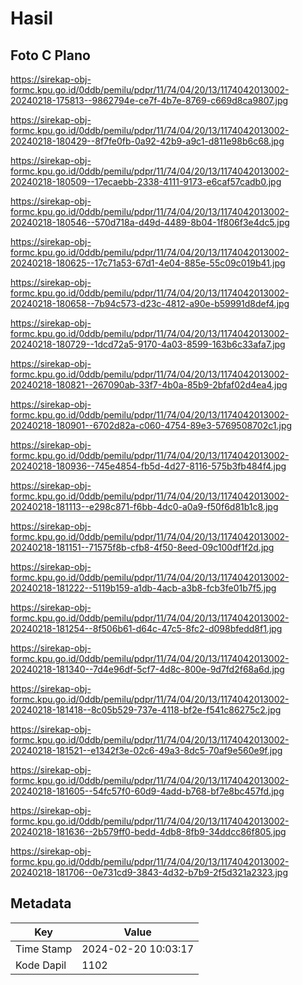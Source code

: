 # Hasil

## Foto C Plano

https://sirekap-obj-formc.kpu.go.id/0ddb/pemilu/pdpr/11/74/04/20/13/1174042013002-20240218-175813--9862794e-ce7f-4b7e-8769-c669d8ca9807.jpg

https://sirekap-obj-formc.kpu.go.id/0ddb/pemilu/pdpr/11/74/04/20/13/1174042013002-20240218-180429--8f7fe0fb-0a92-42b9-a9c1-d811e98b6c68.jpg

https://sirekap-obj-formc.kpu.go.id/0ddb/pemilu/pdpr/11/74/04/20/13/1174042013002-20240218-180509--17ecaebb-2338-4111-9173-e6caf57cadb0.jpg

https://sirekap-obj-formc.kpu.go.id/0ddb/pemilu/pdpr/11/74/04/20/13/1174042013002-20240218-180546--570d718a-d49d-4489-8b04-1f806f3e4dc5.jpg

https://sirekap-obj-formc.kpu.go.id/0ddb/pemilu/pdpr/11/74/04/20/13/1174042013002-20240218-180625--17c71a53-67d1-4e04-885e-55c09c019b41.jpg

https://sirekap-obj-formc.kpu.go.id/0ddb/pemilu/pdpr/11/74/04/20/13/1174042013002-20240218-180658--7b94c573-d23c-4812-a90e-b59991d8def4.jpg

https://sirekap-obj-formc.kpu.go.id/0ddb/pemilu/pdpr/11/74/04/20/13/1174042013002-20240218-180729--1dcd72a5-9170-4a03-8599-163b6c33afa7.jpg

https://sirekap-obj-formc.kpu.go.id/0ddb/pemilu/pdpr/11/74/04/20/13/1174042013002-20240218-180821--267090ab-33f7-4b0a-85b9-2bfaf02d4ea4.jpg

https://sirekap-obj-formc.kpu.go.id/0ddb/pemilu/pdpr/11/74/04/20/13/1174042013002-20240218-180901--6702d82a-c060-4754-89e3-5769508702c1.jpg

https://sirekap-obj-formc.kpu.go.id/0ddb/pemilu/pdpr/11/74/04/20/13/1174042013002-20240218-180936--745e4854-fb5d-4d27-8116-575b3fb484f4.jpg

https://sirekap-obj-formc.kpu.go.id/0ddb/pemilu/pdpr/11/74/04/20/13/1174042013002-20240218-181113--e298c871-f6bb-4dc0-a0a9-f50f6d81b1c8.jpg

https://sirekap-obj-formc.kpu.go.id/0ddb/pemilu/pdpr/11/74/04/20/13/1174042013002-20240218-181151--71575f8b-cfb8-4f50-8eed-09c100df1f2d.jpg

https://sirekap-obj-formc.kpu.go.id/0ddb/pemilu/pdpr/11/74/04/20/13/1174042013002-20240218-181222--5119b159-a1db-4acb-a3b8-fcb3fe01b7f5.jpg

https://sirekap-obj-formc.kpu.go.id/0ddb/pemilu/pdpr/11/74/04/20/13/1174042013002-20240218-181254--8f506b61-d64c-47c5-8fc2-d098bfedd8f1.jpg

https://sirekap-obj-formc.kpu.go.id/0ddb/pemilu/pdpr/11/74/04/20/13/1174042013002-20240218-181340--7d4e96df-5cf7-4d8c-800e-9d7fd2f68a6d.jpg

https://sirekap-obj-formc.kpu.go.id/0ddb/pemilu/pdpr/11/74/04/20/13/1174042013002-20240218-181418--8c05b529-737e-4118-bf2e-f541c86275c2.jpg

https://sirekap-obj-formc.kpu.go.id/0ddb/pemilu/pdpr/11/74/04/20/13/1174042013002-20240218-181521--e1342f3e-02c6-49a3-8dc5-70af9e560e9f.jpg

https://sirekap-obj-formc.kpu.go.id/0ddb/pemilu/pdpr/11/74/04/20/13/1174042013002-20240218-181605--54fc57f0-60d9-4add-b768-bf7e8bc457fd.jpg

https://sirekap-obj-formc.kpu.go.id/0ddb/pemilu/pdpr/11/74/04/20/13/1174042013002-20240218-181636--2b579ff0-bedd-4db8-8fb9-34ddcc86f805.jpg

https://sirekap-obj-formc.kpu.go.id/0ddb/pemilu/pdpr/11/74/04/20/13/1174042013002-20240218-181706--0e731cd9-3843-4d32-b7b9-2f5d321a2323.jpg


## Metadata

| Key        | Value               |
| ---------- | ------------------- |
| Time Stamp | 2024-02-20 10:03:17 |
| Kode Dapil | 1102                |



